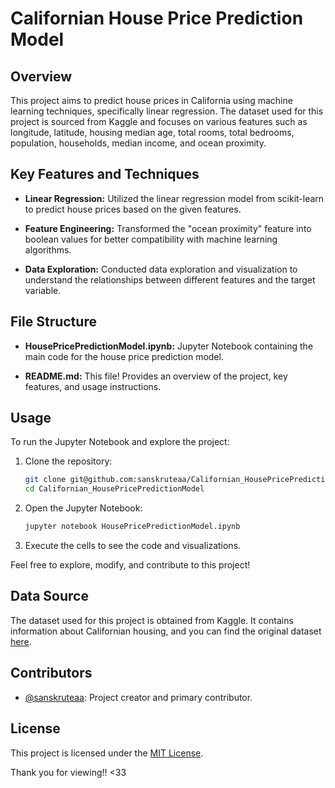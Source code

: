 # Californian House Price Prediction Model

## Overview

This project aims to predict house prices in California using machine learning techniques, specifically linear regression. The dataset used for this project is sourced from Kaggle and focuses on various features such as longitude, latitude, housing median age, total rooms, total bedrooms, population, households, median income, and ocean proximity.

## Key Features and Techniques

- **Linear Regression:** Utilized the linear regression model from scikit-learn to predict house prices based on the given features.
  
- **Feature Engineering:** Transformed the "ocean proximity" feature into boolean values for better compatibility with machine learning algorithms.
  
- **Data Exploration:** Conducted data exploration and visualization to understand the relationships between different features and the target variable.

## File Structure

- **HousePricePredictionModel.ipynb:** Jupyter Notebook containing the main code for the house price prediction model.

- **README.md:** This file! Provides an overview of the project, key features, and usage instructions.

## Usage

To run the Jupyter Notebook and explore the project:

1. Clone the repository:

    ```bash
    git clone git@github.com:sanskruteaa/Californian_HousePricePredictionModel.git
    cd Californian_HousePricePredictionModel
    ```

2. Open the Jupyter Notebook:

    ```bash
    jupyter notebook HousePricePredictionModel.ipynb
    ```

3. Execute the cells to see the code and visualizations.

Feel free to explore, modify, and contribute to this project!

## Data Source

The dataset used for this project is obtained from Kaggle. It contains information about Californian housing, and you can find the original dataset [here](https://www.kaggle.com/datasets/camnugent/california-housing-prices).

## Contributors

- [@sanskruteaa](https://github.com/sanskruteaa): Project creator and primary contributor.

## License

This project is licensed under the [MIT License](LICENSE).

Thank you for viewing!! <33
